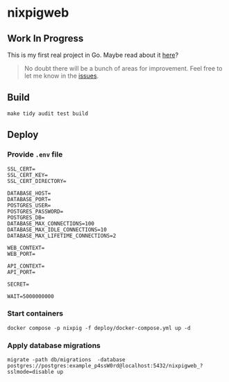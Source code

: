 # nixpigweb

## Work In Progress

This is my first real project in Go. Maybe read about it [here](https://nixpig.dev)?

> No doubt there will be a bunch of areas for improvement. Feel free to let me know in the [issues](https://github.com/nixpig/nixpigweb/issues/new).

## Build

```shell
make tidy audit test build
```

## Deploy

### Provide `.env` file

```shell
SSL_CERT=
SSL_CERT_KEY=
SSL_CERT_DIRECTORY=

DATABASE_HOST=
DATABASE_PORT=
POSTGRES_USER=
POSTGRES_PASSWORD=
POSTGRES_DB=
DATABASE_MAX_CONNECTIONS=100
DATABASE_MAX_IDLE_CONNECTIONS=10
DATABASE_MAX_LIFETIME_CONNECTIONS=2

WEB_CONTEXT=
WEB_PORT=

API_CONTEXT=
API_PORT=

SECRET=

WAIT=5000000000

```

### Start containers

```shell
docker compose -p nixpig -f deploy/docker-compose.yml up -d

```

### Apply database migrations

```shell
migrate -path db/migrations  -database postgres://postgres:example_p4ssW0rd@localhost:5432/nixpigweb_?sslmode=disable up

```
